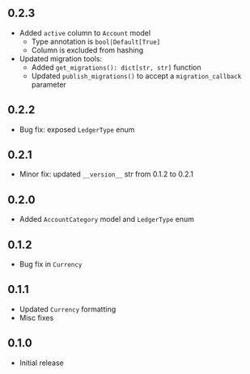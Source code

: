 ## 0.2.3

- Added `active` column to `Account` model
  - Type annotation is `bool|Default[True]`
  - Column is excluded from hashing
- Updated migration tools:
  - Added `get_migrations(): dict[str, str]` function
  - Updated `publish_migrations()` to accept a `migration_callback` parameter

## 0.2.2

- Bug fix: exposed `LedgerType` enum

## 0.2.1

- Minor fix: updated `__version__` str from 0.1.2 to 0.2.1

## 0.2.0

- Added `AccountCategory` model and `LedgerType` enum

## 0.1.2

- Bug fix in `Currency`

## 0.1.1

- Updated `Currency` formatting
- Misc fixes

## 0.1.0

- Initial release
